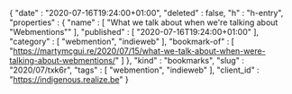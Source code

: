 {
  "date" : "2020-07-16T19:24:00+01:00",
  "deleted" : false,
  "h" : "h-entry",
  "properties" : {
    "name" : [ "What we talk about when we're talking about \"Webmentions\"" ],
    "published" : [ "2020-07-16T19:24:00+01:00" ],
    "category" : [ "webmention", "indieweb" ],
    "bookmark-of" : [ "https://martymcgui.re/2020/07/15/what-we-talk-about-when-were-talking-about-webmentions/" ]
  },
  "kind" : "bookmarks",
  "slug" : "2020/07/txk6r",
  "tags" : [ "webmention", "indieweb" ],
  "client_id" : "https://indigenous.realize.be"
}
